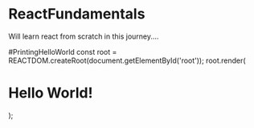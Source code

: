 # ReactFundamentals
Will learn react from scratch in this journey....


#PrintingHelloWorld
const root = REACTDOM.createRoot(document.getElementById('root'));
root.render(
  <h1>Hello World!</h1>
);
